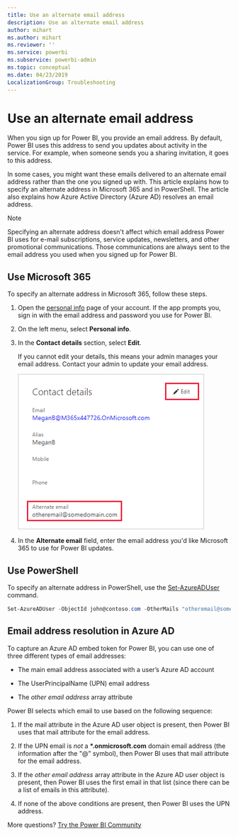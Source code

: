 ```yaml
---
title: Use an alternate email address
description: Use an alternate email address
author: mihart
ms.author: mihart
ms.reviewer: ''
ms.service: powerbi
ms.subservice: powerbi-admin
ms.topic: conceptual
ms.date: 04/23/2019
LocalizationGroup: Troubleshooting
---
```


# Use an alternate email address

When you sign up for Power BI, you provide an email address. By default, Power BI uses this address to send you updates about activity in the service. For example, when someone sends you a sharing invitation, it goes to this address.

In some cases, you might want these emails delivered to an alternate email address rather than the one you signed up with. This article explains how to specify an alternate address in Microsoft 365 and in PowerShell. The article also explains how Azure Active Directory (Azure AD) resolves an email address.

> [!NOTE]
> Specifying an alternate address doesn't affect which email address Power BI uses for e-mail subscriptions, service updates, newsletters, and other promotional communications. Those communications are always sent to the email address you used when you signed up for Power BI.

## Use Microsoft 365

To specify an alternate address in Microsoft 365, follow these steps.

1. Open the [personal info](https://portal.office.com/account/#personalinfo) page of your account. If the app prompts you, sign in with the email address and password you use for Power BI.

1. On the left menu, select **Personal info**.

1. In the **Contact details** section, select **Edit**.

    If you cannot edit your details, this means your admin manages your email address. Contact your admin to update your email address.

    ![Screenshot of the Contact details dialog, showing how to specify an alternate email.](media/service-admin-alternate-email-address-for-power-bi/contact-details.png)

1. In the **Alternate email** field, enter the email address you'd like Microsoft 365 to use for Power BI updates.

## Use PowerShell

To specify an alternate address in PowerShell, use the [Set-AzureADUser](/powershell/module/azuread/set-azureaduser/) command.

```powershell
Set-AzureADUser -ObjectId john@contoso.com -OtherMails "otheremail@somedomain.com"
```

## Email address resolution in Azure AD

To capture an Azure AD embed token for Power BI, you can use one of three different types of email addresses:

* The main email address associated with a user’s Azure AD account

* The UserPrincipalName (UPN) email address

* The *other email address* array attribute

Power BI selects which email to use based on the following sequence:

1. If the mail attribute in the Azure AD user object is present, then Power BI uses that mail attribute for the email address.

1. If the UPN email is *not* a **\*.onmicrosoft.com** domain email address (the information after the "\@" symbol), then Power BI uses that mail attribute for the email address.

1. If the *other email address* array attribute in the Azure AD user object is present, then Power BI uses the first email in that list (since there can be a list of emails in this attribute).

1. If none of the above conditions are present, then Power BI uses the UPN address.

More questions? [Try the Power BI Community](https://community.powerbi.com/)
